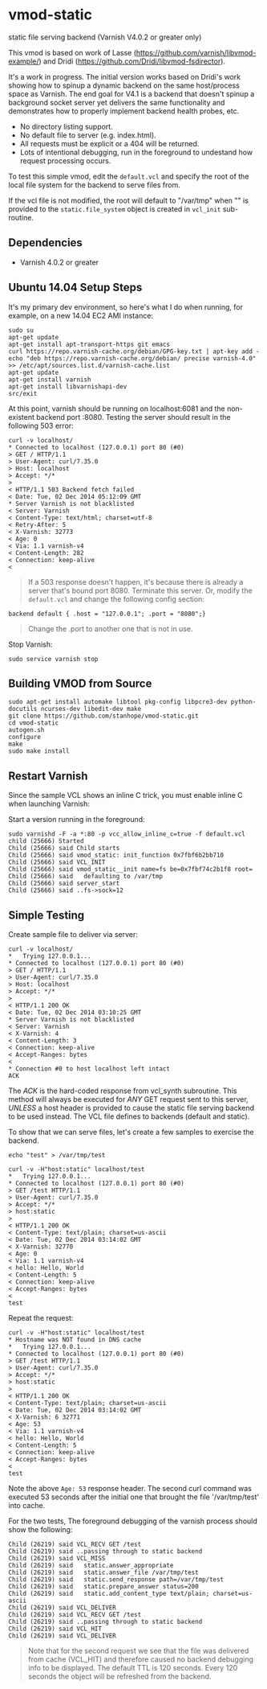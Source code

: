 vmod-static
===========

static file serving backend (Varnish V4.0.2 or greater only)

This vmod is based on work of Lasse (https://github.com/varnish/libvmod-example/) and Dridi (https://github.com/Dridi/libvmod-fsdirector).

It's a work in progress. The initial version works based on Dridi's work showing how to spinup a dynamic backend on the same host/process space as Varnish.
The end goal for V4.1 is a backend that doesn't spinup a background socket server yet delivers the same functionality and demonstrates how to properly
implement backend health probes, etc.

* No directory listing support. 
* No default file to server (e.g. index.html). 
* All requests must be explicit or a 404 will be returned.
* Lots of intentional debugging, run in the foreground to undestand how request processing occurs.

To test this simple vmod, edit the `default.vcl` and specify the root of the local file system for the backend to serve files from.

If the vcl file is not modified, the root will default to "/var/tmp" when "" is provided to the `static.file_system` object is created in `vcl_init` sub-routine.

Dependencies
------------

* Varnish 4.0.2 or greater

Ubuntu 14.04 Setup Steps
------------------------

It's my primary dev environment, so here's what I do when running, for example, on a new 14.04 EC2 AMI instance:

```
sudo su
apt-get update
apt-get install apt-transport-https git emacs
curl https://repo.varnish-cache.org/debian/GPG-key.txt | apt-key add -
echo "deb https://repo.varnish-cache.org/debian/ precise varnish-4.0" >> /etc/apt/sources.list.d/varnish-cache.list
apt-get update
apt-get install varnish
apt-get install libvarnishapi-dev
src/exit
```

At this point, varnish should be running on localhost:6081 and the non-existent backend port :8080. Testing the server should
result in the following 503 error:

```
curl -v localhost/
* Connected to localhost (127.0.0.1) port 80 (#0)
> GET / HTTP/1.1
> User-Agent: curl/7.35.0
> Host: localhost
> Accept: */*
> 
< HTTP/1.1 503 Backend fetch failed
< Date: Tue, 02 Dec 2014 05:12:09 GMT
* Server Varnish is not blacklisted
< Server: Varnish
< Content-Type: text/html; charset=utf-8
< Retry-After: 5
< X-Varnish: 32773
< Age: 0
< Via: 1.1 varnish-v4
< Content-Length: 282
< Connection: keep-alive
< 
```

> If a 503 response doesn't happen, it's because there is already a server that's bound port 8080. 
> Terminate this server. Or, modify the `default.vcl` and change the following config section:

```
backend default { .host = "127.0.0.1"; .port = "8080";}
```

> Change the .port to another one that is not in use.


Stop Varnish:

```
sudo service varnish stop
```


Building VMOD from Source
-------------------------

```
sudo apt-get install automake libtool pkg-config libpcre3-dev python-docutils ncurses-dev libedit-dev make
git clone https://github.com/stanhope/vmod-static.git
cd vmod-static
autogen.sh
configure
make
sudo make install
```


Restart Varnish
---------------

Since the sample VCL shows an inline C trick, you must enable inline C when launching Varnish:

Start a version running in the foreground:


```
sudo varnishd -F -a *:80 -p vcc_allow_inline_c=true -f default.vcl
child (25666) Started
Child (25666) said Child starts
Child (25666) said vmod_static: init_function 0x7fbf6b2bb710
Child (25666) said VCL_INIT
Child (25666) said vmod_static__init name=fs be=0x7fbf74c2b1f8 root=
Child (25666) said   defaulting to /var/tmp
Child (25666) said server_start
Child (25666) said ..fs->sock=12
```

Simple Testing
--------------

Create sample file to deliver via server:

```
curl -v localhost/
*   Trying 127.0.0.1...
* Connected to localhost (127.0.0.1) port 80 (#0)
> GET / HTTP/1.1
> User-Agent: curl/7.35.0
> Host: localhost
> Accept: */*
> 
< HTTP/1.1 200 OK
< Date: Tue, 02 Dec 2014 03:10:25 GMT
* Server Varnish is not blacklisted
< Server: Varnish
< X-Varnish: 4
< Content-Length: 3
< Connection: keep-alive
< Accept-Ranges: bytes
< 
* Connection #0 to host localhost left intact
ACK
```

The *ACK* is the hard-coded response from vcl_synth subroutine. This method will always be executed for *ANY* GET request sent to this server, *UNLESS* a 
host header is provided to cause the static file serving backend to be used instead. The VCL file defines to backends (default and static). 

To show that we can serve files, let's create a few samples to exercise the backend.

```
echo "test" > /var/tmp/test
```

```
curl -v -H"host:static" localhost/test
*   Trying 127.0.0.1...
* Connected to localhost (127.0.0.1) port 80 (#0)
> GET /test HTTP/1.1
> User-Agent: curl/7.35.0
> Accept: */*
> host:static
> 
< HTTP/1.1 200 OK
< Content-Type: text/plain; charset=us-ascii
< Date: Tue, 02 Dec 2014 03:14:02 GMT
< X-Varnish: 32770
< Age: 0
< Via: 1.1 varnish-v4
< hello: Hello, World
< Content-Length: 5
< Connection: keep-alive
< Accept-Ranges: bytes
< 
test
```

Repeat the request:

```
curl -v -H"host:static" localhost/test
* Hostname was NOT found in DNS cache
*   Trying 127.0.0.1...
* Connected to localhost (127.0.0.1) port 80 (#0)
> GET /test HTTP/1.1
> User-Agent: curl/7.35.0
> Accept: */*
> host:static
> 
< HTTP/1.1 200 OK
< Content-Type: text/plain; charset=us-ascii
< Date: Tue, 02 Dec 2014 03:14:02 GMT
< X-Varnish: 6 32771
< Age: 53
< Via: 1.1 varnish-v4
< hello: Hello, World
< Content-Length: 5
< Connection: keep-alive
< Accept-Ranges: bytes
< 
test
```

Note the above `Age: 53` response header. The second curl command was executed 53 seconds after the initial one that brought the file '/var/tmp/test' into cache. 

For the two tests, The foreground debugging of the varnish process should show the following:

```
Child (26219) said VCL_RECV GET /test
Child (26219) said ..passing through to static backend
Child (26219) said VCL_MISS
Child (26219) said   static.answer_appropriate
Child (26219) said   static.answer_file /var/tmp/test
Child (26219) said   static.send_response path=/var/tmp/test
Child (26219) said   static.prepare_answer status=200
Child (26219) said   static.add_content_type text/plain; charset=us-ascii
Child (26219) said VCL_DELIVER
Child (26219) said VCL_RECV GET /test
Child (26219) said ..passing through to static backend
Child (26219) said VCL_HIT
Child (26219) said VCL_DELIVER
```

> Note that for the second request we see that the file was delivered from cache (VCL_HIT) and therefore caused no backend debugging info to be displayed.
> The default TTL is 120 seconds. Every 120 seconds the object will be refreshed from the backend.

